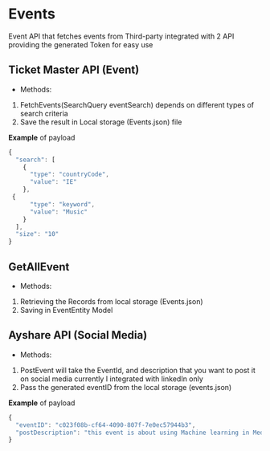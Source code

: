 # Events

Event API that fetches events from Third-party integrated with 2 API 
providing the generated Token for easy use 

## Ticket Master API  (Event)

 * Methods:
  1.  FetchEvents(SearchQuery eventSearch) depends on different types of search criteria
  2.  Save the result in Local storage (Events.json) file 

 **Example** of payload

```js
{
  "search": [
    {
      "type": "countryCode",
      "value": "IE"
    },
 {
      "type": "keyword",
      "value": "Music"
    }
  ],
  "size": "10"
}
```
## GetAllEvent

 * Methods:
  1.  Retrieving the Records from local storage (Events.json)
  2.  Saving in EventEntity Model


## Ayshare API  (Social Media)

 * Methods:
  1.  PostEvent will take the EventId, and description that you want to post it on social media currently I integrated with linkedIn only
  2.  Pass the generated eventID from the local storage (events.json)

 **Example** of payload

```js
{
  "eventID": "c023f08b-cf64-4090-807f-7e0ec57944b3",
  "postDescription": "this event is about using Machine learning in Medicine"
}
```
